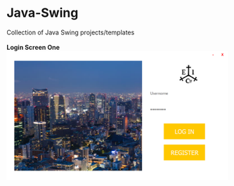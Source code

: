 # Java-Swing
Collection of Java Swing projects/templates
<br>
<br>
**Login Screen One**
![Login screen one](loginOne.png)
